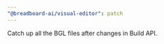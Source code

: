```yaml
---
"@breadboard-ai/visual-editor": patch
---
```


Catch up all the BGL files after changes in Build API.
